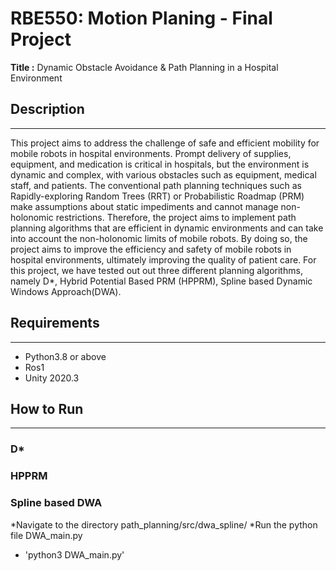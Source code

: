 # RBE550: Motion Planing - Final Project
**Title :** Dynamic Obstacle Avoidance & Path Planning in a Hospital Environment

## Description
-----------------------------------------------------------------------------------------------------------------------------------------------------------------------------------------------------
This project aims to address the challenge of safe and efficient mobility for mobile robots in hospital environments. Prompt delivery of supplies, equipment, and medication is critical in hospitals, but the environment is dynamic and complex, with various obstacles such as equipment, medical staff, and patients. The conventional path planning techniques such as Rapidly-exploring Random Trees (RRT) or Probabilistic Roadmap (PRM) make assumptions about static impediments and cannot manage non-holonomic restrictions. Therefore, the project aims to implement path planning algorithms that are efficient in dynamic environments and can take into account the non-holonomic limits of mobile robots. By doing so, the project aims to improve the efficiency and safety of mobile robots in hospital environments, ultimately improving the quality of patient care.
For this project, we have tested out out three different planning algorithms, namely D*, Hybrid Potential Based PRM (HPPRM), Spline based Dynamic Windows Approach(DWA).

## Requirements
-------------------------------------------------------------------------------------------------------------------------------------------------------------------------------------------------------
* Python3.8 or above
* Ros1
* Unity 2020.3

## How to Run
-------------------------------------------------------------------------------------------------------------------------------------------------------------------------------------------------------
### D*


### HPPRM


### Spline based DWA

 *Navigate to the directory path_planning/src/dwa_spline/
 *Run the python file DWA_main.py
 * 'python3 DWA_main.py'


